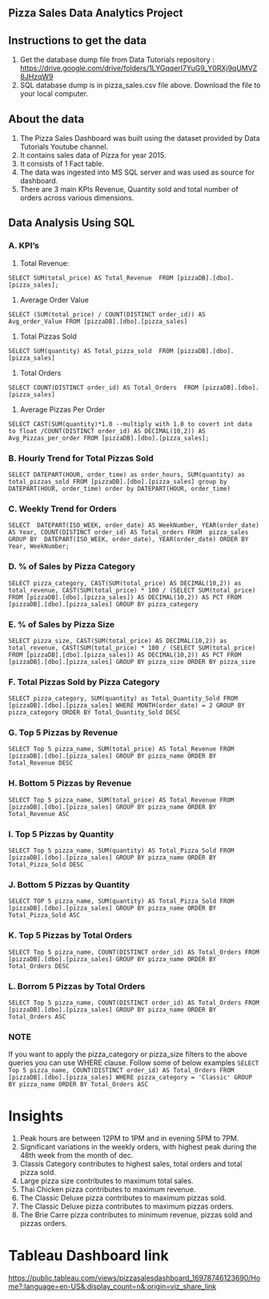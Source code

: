 ## Pizza Sales Data Analytics Project

## Instructions to get the data

1. Get the database dump file from Data Tutorials repository : https://drive.google.com/drive/folders/1LYGqqerI7YuG9_Y0RXj9qUMVZ8JHzqW9
1. SQL database dump is in pizza_sales.csv file above. Download the file to your local computer.

## About the data
1. The Pizza Sales Dashboard was built using the dataset provided by Data Tutorials Youtube channel.
1. It contains sales data of Pizza for year 2015.
1. It consists of 1 Fact table.
1. The data was ingested into MS SQL server and was used as source for dashboard.
1. There are 3 main KPIs Revenue, Quantity sold and total number of orders across various dimensions.

## Data Analysis Using SQL

### A. KPI’s

1. Total Revenue:
   
`SELECT SUM(total_price) AS Total_Revenue 
FROM [pizzaDB].[dbo].[pizza_sales];`
 
1. Average Order Value
   
`SELECT (SUM(total_price) / COUNT(DISTINCT order_id)) AS Avg_order_Value FROM [pizzaDB].[dbo].[pizza_sales]`
 
1. Total Pizzas Sold
   
`SELECT SUM(quantity) AS Total_pizza_sold 
FROM [pizzaDB].[dbo].[pizza_sales]`
 
1. Total Orders
   
`SELECT COUNT(DISTINCT order_id) AS Total_Orders 
FROM [pizzaDB].[dbo].[pizza_sales]`
 
1. Average Pizzas Per Order
   
`SELECT CAST(SUM(quantity)*1.0 --multiply with 1.0 to covert int data to float
/COUNT(DISTINCT order_id) AS DECIMAL(10,2))
AS Avg_Pizzas_per_order
FROM [pizzaDB].[dbo].[pizza_sales];`

### B. Hourly Trend for Total Pizzas Sold
`SELECT DATEPART(HOUR, order_time) as order_hours, SUM(quantity) as total_pizzas_sold
FROM [pizzaDB].[dbo].[pizza_sales]
group by DATEPART(HOUR, order_time)
order by DATEPART(HOUR, order_time)`

### C. Weekly Trend for Orders
`SELECT 
    DATEPART(ISO_WEEK, order_date) AS WeekNumber,
    YEAR(order_date) AS Year,
    COUNT(DISTINCT order_id) AS Total_orders
FROM 
    pizza_sales
GROUP BY 
    DATEPART(ISO_WEEK, order_date),
    YEAR(order_date)
ORDER BY 
    Year, WeekNumber;`

### D. % of Sales by Pizza Category
`SELECT pizza_category, CAST(SUM(total_price) AS DECIMAL(10,2)) as total_revenue,
CAST(SUM(total_price) * 100 / (SELECT SUM(total_price) 
FROM [pizzaDB].[dbo].[pizza_sales]) AS DECIMAL(10,2)) AS PCT
FROM [pizzaDB].[dbo].[pizza_sales]
GROUP BY pizza_category`

### E. % of Sales by Pizza Size
`SELECT pizza_size, CAST(SUM(total_price) AS DECIMAL(10,2)) as total_revenue,
CAST(SUM(total_price) * 100 / (SELECT SUM(total_price) FROM [pizzaDB].[dbo].[pizza_sales]) AS DECIMAL(10,2)) AS PCT
FROM [pizzaDB].[dbo].[pizza_sales]
GROUP BY pizza_size
ORDER BY pizza_size`

### F. Total Pizzas Sold by Pizza Category
`SELECT pizza_category, SUM(quantity) as Total_Quantity_Sold
FROM [pizzaDB].[dbo].[pizza_sales]
WHERE MONTH(order_date) = 2
GROUP BY pizza_category
ORDER BY Total_Quantity_Sold DESC`

### G. Top 5 Pizzas by Revenue
`SELECT Top 5 pizza_name, SUM(total_price) AS Total_Revenue
FROM [pizzaDB].[dbo].[pizza_sales]
GROUP BY pizza_name
ORDER BY Total_Revenue DESC`
 
### H. Bottom 5 Pizzas by Revenue
`SELECT Top 5 pizza_name, SUM(total_price) AS Total_Revenue
FROM [pizzaDB].[dbo].[pizza_sales]
GROUP BY pizza_name
ORDER BY Total_Revenue ASC`
 
### I. Top 5 Pizzas by Quantity
`SELECT Top 5 pizza_name, SUM(quantity) AS Total_Pizza_Sold
FROM [pizzaDB].[dbo].[pizza_sales]
GROUP BY pizza_name
ORDER BY Total_Pizza_Sold DESC`

### J. Bottom 5 Pizzas by Quantity
`SELECT TOP 5 pizza_name, SUM(quantity) AS Total_Pizza_Sold
FROM [pizzaDB].[dbo].[pizza_sales]
GROUP BY pizza_name
ORDER BY Total_Pizza_Sold ASC`

### K. Top 5 Pizzas by Total Orders
`SELECT Top 5 pizza_name, COUNT(DISTINCT order_id) AS Total_Orders
FROM [pizzaDB].[dbo].[pizza_sales]
GROUP BY pizza_name
ORDER BY Total_Orders DESC`
 
### L. Borrom 5 Pizzas by Total Orders
`SELECT Top 5 pizza_name, COUNT(DISTINCT order_id) AS Total_Orders
FROM [pizzaDB].[dbo].[pizza_sales]
GROUP BY pizza_name
ORDER BY Total_Orders ASC`
 
### NOTE
If you want to apply the pizza_category or pizza_size filters to the above queries you can use WHERE clause. Follow some of below examples
`SELECT Top 5 pizza_name, COUNT(DISTINCT order_id) AS Total_Orders
FROM [pizzaDB].[dbo].[pizza_sales]
WHERE pizza_category = 'Classic'
GROUP BY pizza_name
ORDER BY Total_Orders ASC`

Insights
============================

1. Peak hours are between 12PM to 1PM and in evening 5PM to 7PM.
2. Significant variations in the weekly orders, with highest peak during the 48th week from the month of dec.
3. Classis Category contributes to highest sales, total orders and total pizza sold.
4. Large pizza size contributes to maximum total sales.
5. Thai Chicken pizza contributes to maximum revenue.
6. The Classic Deluxe pizza contributes to maximum pizzas sold.
7. The Classic Deluxe pizza contributes to maximum pizzas orders.
8. The Brie Carre pizza contributes to minimum revenue, pizzas sold and pizzas orders.

Tableau Dashboard link
============================

https://public.tableau.com/views/pizzasalesdashboard_16978746123690/Home?:language=en-US&:display_count=n&:origin=viz_share_link
